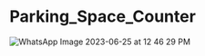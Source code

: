 # Parking_Space_Counter

![WhatsApp Image 2023-06-25 at 12 46 29 PM](https://github.com/Jatinvisin/Parking_Space_Counter/assets/137675762/69ff52cd-f2f0-422d-8463-77d1067955b4)
